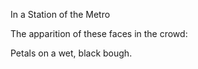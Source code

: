 In a Station of the Metro



The apparition of these faces in the crowd: 

Petals on a wet, black bough.
 